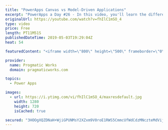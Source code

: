 ```yaml
---
title: "PowerApps Canvas vs Model-Driven Applications"
excerpt: "PowerApps a Day #26 - In this video, you'll learn the differences between Canvas and Model Driven Applications in PowerApps.   For more PowerApps training, visit http://www.pragmaticworkstraining.com  Or we're passionate about building apps for you: http://www.powerplatformpros.com  - - - - - - - - -"
originalUrl: https://youtube.com/watch?v=fhIlC1mSO_4
type: video
price: Free
length: PT11M51S
publishedDateTime: 2019-05-03T19:29:04Z
heat: 54

featuredContent: "<iframe width=\"800\" height=\"500\" frameborder=\"0\" src=\"https://www.youtube.com/embed/fhIlC1mSO_4\" allow=\"accelerometer; autoplay; encrypted-media; gyroscope; picture-in-picture\" allowfullscreen></iframe>"

provider:
  name: Progmatic Works
  domain: pragmaticworks.com

topics:
  - Power Apps

images:
  - url: https://i.ytimg.com/vi/fhIlC1mSO_4/maxresdefault.jpg
    width: 1280
    height: 720
    isCached: true

secured: "3HOOgXQZDNaH+WjiGPUNMsY2XZxm9V0roE1RWS5CmmcUfWdCdzMNczteMdVij204WQiCsibwbGqV/Gn6BmABcr0kK5ZbbGBndGd20CzZMbWTx100qLbh4uACnudJlwCW9UFCDcB7EexdvpKitX9zdkLzQ8MxoDHdqgP3hCamgZq1vrAw+BWYsrtGfAx2wkNJdFcPb7RiOp/nSaW04HJwN/jntfWwLT4bgsGVPzcPQSy0SGfnw9JWmJOS3jZzKTsC/fEWXFroqDsNXrEKLahHwPjISJwKy7QqtiJe9uy1Kgs1KT350M3rPjQl2+Hs+nowY4ojbAVtxkBWkFsE4eDV21inqKqrInhtguvx8TjADJAvuVpbBsedUlyu6tClC/rAj0+DTfyKaBXW/JleeXXf27k1kGDT0xiXoaT9TjrfM9A=;qgz9bsA6xhnK1JC+FWT7Lw=="
---
```


